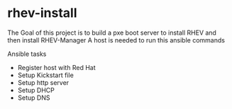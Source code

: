 # rhev-install
The Goal of this project is to build a pxe boot server to install RHEV and then install RHEV-Manager
A host is needed to run this ansible commands

Ansible tasks
-	Register host with Red Hat
-	Setup Kickstart file
-	Setup http server
-	Setup DHCP
-	Setup DNS
